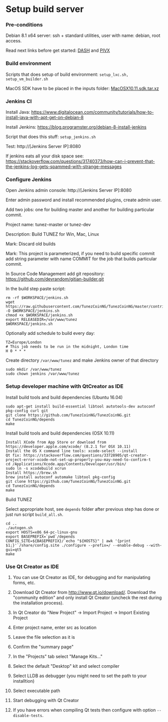 Setup build server
================

### Pre-conditions

Debian 8.1 x64 server: ssh + standard utilities, user with name: debian, root access.

Read next links before get started: [DASH](https://forum.bits.media/index.php?/topic/18648-%D1%81%D0%BE%D0%B7%D0%B4%D0%B0%D0%BD%D0%B8%D0%B5-%D1%84%D0%BE%D1%80%D0%BA%D0%B0-%D0%BD%D0%B0-%D0%BE%D1%81%D0%BD%D0%BE%D0%B2%D0%B5-dash/) and [PIVX](https://github.com/PIVX-Project/PIVX/blob/master/doc/gitian-building.md)

### Build environment

Scripts that does setup of build environment: `setup_lxc.sh, setup_vm_builder.sh`

MacOS SDK have to be placed in the inputs folder: [MacOSX10.11.sdk.tar.xz](https://github.com/phracker/MacOSX-SDKs/releases/download/10.13/MacOSX10.11.sdk.tar.xz)


### Jenkins CI

Install Java: https://www.digitalocean.com/community/tutorials/how-to-install-java-with-apt-get-on-debian-8

Install Jenkins: https://blog.programster.org/debian-8-install-jenkins

Script that does this stuff: `setup_jenkins.sh`

Test: http://[Jenkins Server IP]:8080

If jenkins eats all your disk space see: https://stackoverflow.com/questions/31740373/how-can-i-prevent-that-the-jenkins-log-gets-spammed-with-strange-messages


### Configure Jenkins

Open Jenkins admin console: http://[Jenkins Server IP]:8080

Enter admin password and install recommended plugins, create admin user.

Add two jobs: one for building master and another for building particular commit.

Project name: tunez-master or tunez-dev

Description: Build TUNEZ for Win, Mac, Linux

Mark: Discard old builds

Mark: This project is parameterized, if you need to build specific commit add string parameter with name COMMIT for the job that builds particular commit.

In Source Code Management add git repository: https://github.com/devrandom/gitian-builder.git

In the build step paste script:

    rm -rf $WORKSPACE/jenkins.sh
    wget https://raw.githubusercontent.com/TunezCoinNG/TunezCoinNG/master/contrib/CI/jenkins.sh -O $WORKSPACE/jenkins.sh
    chmod +x $WORKSPACE/jenkins.sh
    export RELEASEDIR=/var/www/tunez
    $WORKSPACE/jenkins.sh

Optionally add schedule to build every day:

    TZ=Europe/London
    # This job needs to be run in the midnight, London time
    H 0 * * *

Create directory `/var/www/tunez` and make Jenkins owner of that directory

    sudo mkdir /var/www/tunez
    sudo chown jenkins /var/www/tunez

    
### Setup developer machine with QtCreator as IDE

Install build tools and build dependencies (Ubuntu 16.04)

    sudo apt-get install build-essential libtool autotools-dev autoconf pkg-config curl git
    git clone https://github.com/TunezCoinNG/TunezCoinNG.git 
    cd TunezCoinNG/depends
    make

Install build tools and build dependencies (OSX 10.11)

    Install XCode from App Store or download from https://developer.apple.com/xcode/ (8.2.1 for OSX 10.11)
    Install the OS X command line tools: xcode-select --install
    Qt fix: https://stackoverflow.com/questions/33728905/qt-creator-project-error-xcode-not-set-up-properly-you-may-need-to-confirm-t
    cd /Applications/Xcode.app/Contents/Developer/usr/bin/
    sudo ln -s xcodebuild xcrun
    Install https://brew.sh
    brew install autoconf automake libtool pkg-config
    git clone https://github.com/TunezCoinNG/TunezCoinNG.git 
    cd TunezCoinNG/depends
    make

Build TUNEZ

Select appropriate host, see `depends` folder after previous step has done or just run script `build_all.sh`.

    cd ..
    ./autogen.sh
    export HOSTS=x86_64-pc-linux-gnu
    export BASEPREFIX=`pwd`/depends
    CONFIG_SITE=${BASEPREFIX}/`echo "${HOSTS}" | awk '{print $1;}'`/share/config.site ./configure --prefix=/ --enable-debug --with-gui=qt5
    make


### Use Qt Creator as IDE

1. You can use Qt Creator as IDE, for debugging and for manipulating forms, etc.

2. Download Qt Creator from http://www.qt.io/download/. Download the "community edition" and only install Qt Creator (uncheck the rest during the installation process).

3. In Qt Creator do "New Project" -> Import Project -> Import Existing Project

4. Enter project name, enter src as location

5. Leave the file selection as it is

6. Confirm the "summary page"

7. In the "Projects" tab select "Manage Kits..."

8. Select the default "Desktop" kit and select compiler

9. Select LLDB as debugger (you might need to set the path to your installtion)

10. Select executable path

11. Start debugging with Qt Creator

12. If you have errors when compiling Qt tests then configure with option `--disable-tests`.
